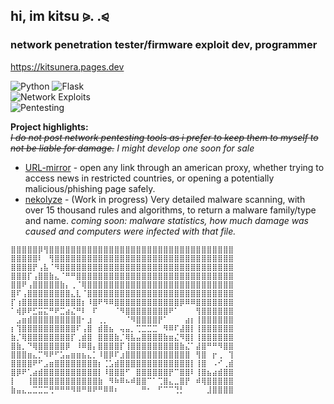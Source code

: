 ## hi, im kitsu ⪩. .⪨
### network penetration tester/firmware exploit dev, programmer
https://kitsunera.pages.dev
<br>


![Python](https://img.shields.io/badge/Python-3776AB?style=for-the-badge&logo=python&logoColor=white) ![Flask](https://img.shields.io/badge/Flask-000000?style=for-the-badge&logo=flask&logoColor=white) <br>
![Network Exploits](https://img.shields.io/badge/Network%20Exploits-red?style=for-the-badge&logo=wireshark)  
![Pentesting](https://img.shields.io/badge/Pentesting-DC143C?style=for-the-badge&logo=kalilinux)





**Project highlights:** <br>
<s>*I do not post network pentesting tools as i prefer to keep them to myself to not be liable for damage.</s> I might develop one soon for sale*
- [URL-mirror](https://kvts.vercel.app) - open any link through an american proxy, whether trying to access news in restricted countries, or opening a potentially malicious/phishing page safely.
- [nekolyze](https://nekolyze.vercel.app) - (Work in progress) Very detailed malware scanning, with over 15 thousand rules and algorithms, to return a malware family/type and name. *coming soon: malware statistics, how much damage was caused and computers were infected with that file.*

```
⣿⣿⣿⣿⣿⡿⢻⣿⣿⣿⣿⣿⣿⣿⣿⣿⣿⣿⣿⣿⣿⣿⣿⣿⣿⣿⣿⣿⣿⣿⣿⣿⣿⣿⣿⣿⣿⣿⣿⣿⣿
⣿⣿⣿⣿⣿⠇⠀⢻⣿⣿⣿⣿⣿⣿⣿⣿⣿⣿⣿⣿⣿⣿⣿⣿⣿⣿⣿⣿⣿⣿⣿⣿⣿⣿⣿⣿⣿⣿⣿⣿⣿
⣿⣿⣿⣿⡟⢠⣧⠈⠻⣿⣿⣿⣿⣿⣿⣿⣿⣿⣿⣿⣿⣿⣿⣿⣿⣿⣿⣿⣿⣿⣿⣿⣿⣿⣿⣿⣿⣿⣿⣿⣿
⣿⣿⣿⡏⢠⣿⣿⣷⣄⠈⠛⠛⣿⣿⣿⣿⣿⣿⣿⣿⣿⣿⣿⣿⣿⣿⣿⣿⣿⣿⣿⣿⣿⣿⣿⣿⣿⣿⣿⣿⣿
⣿⣿⠟⢠⣿⣿⣿⣿⣿⣷⡄⢀⠈⢿⣿⣿⣿⣿⣿⣿⣿⣿⣿⣿⣿⣿⣿⣿⣿⣿⣿⣿⣿⣿⣿⣿⣿⣿⣿⣿⣿
⣿⠏⢠⣿⣿⣿⣿⣿⣿⣿⣿⣄⣇⠈⣿⣿⣿⣿⣿⣿⣿⣿⣿⣿⣿⣿⣿⣿⣿⣿⣿⣿⣿⣿⣿⣿⣿⣿⣿⣿⣿
⡏⢰⣿⣿⣿⣿⣿⣿⣿⣿⣿⣿⣿⡆⠸⣿⠟⠻⠿⣿⣿⣿⣿⣿⣿⣿⣿⣿⣿⣿⣿⡿⠿⠿⣿⣿⣿⣿⣿⣿⣿
⠁⢾⡿⠟⣋⣭⣍⠛⠟⣉⣴⣌⠛⠇⠀⠏⠀⠀⠀⠈⠻⣿⣿⣿⣿⣿⣿⣿⣿⠟⠁⠀⠀⠀⢻⣿⣿⣿⣿⣿⣿
⠀⣠⣶⣾⣿⣿⣿⣿⣿⣿⣿⣿⣿⠂⣰⠀⢀⡀⠀⠀⠀⠈⠻⣿⣿⣿⣿⡟⠁⠀⠀⠀⣴⡆⢸⣿⣿⣿⣿⣿⣿
⡆⢹⣿⣿⣿⣿⣿⣿⣿⣿⣿⣿⠏⢠⣿⠀⣾⣿⣦⠀⢤⣤⡀⢉⣉⣉⣉⠀⠻⠿⠏⣼⣿⡇⢸⣿⣿⣿⣿⣿⣿
⣷⡈⢿⣿⣿⣿⣿⣿⣿⣿⣿⡏⢀⣾⣿⠀⣿⣿⣿⣷⡈⢿⣧⣤⣿⣿⣿⣿⣷⣶⣌⠻⣿⡇⢸⣿⣿⣿⣿⣿⣿
⣿⣷⡀⠙⢿⣿⣿⣿⣿⣿⡿⠀⠸⠿⣿⡄⣿⣿⣿⣿⡏⢸⣿⣿⣿⣿⣿⣿⣿⣿⣿⣷⣌⠁⣼⣿⠛⠛⠻⣿⣿
⣿⣿⣿⣶⣄⡉⠻⠟⠋⣡⣤⣶⣶⣦⣄⡁⠸⣿⡿⠏⣰⣿⣿⣿⣿⣿⣿⣿⣿⣿⣿⣿⣿⠀⢻⣿⠀⡖⢀⠀⢹
⣿⣿⣿⣿⠟⠋⣠⣶⣿⣿⣿⣿⣿⣿⣿⣿⡆⢈⣡⣾⣿⣿⣿⣿⣿⣿⣿⣿⣿⣿⣿⣿⣿⡇⢸⣿⠀⠠⠊⢀⣾
⣿⡿⠟⢁⣴⣾⣿⣿⣿⣿⣿⣿⣿⣿⣿⣿⡇⠸⣿⣿⣿⠋⠀⣿⣿⣿⣿⣿⣿⡟⠉⣿⣿⠇⢸⣿⣦⣴⣾⣿⣿
⡇⠀⠀⢸⣿⣿⣿⣿⣿⣿⣿⣿⣿⣿⣿⣿⣷⠀⠻⠷⠿⠦⠾⣿⣿⠉⠁⢉⣿⣄⣀⣿⡟⠀⠾⢿⣿⣿⣿⣿⣿
⣷⣤⣄⣀⣉⣉⣉⢛⠛⠛⠛⠻⠿⠛⠿⠟⠛⠿⠿⠆⠀⠀⠀⠀⠛⠂⠀⠋⠉⠉⢙⡃⠀⠀⠀⠀⣸⣿⣿⣿⣿
```
<!--
**senkakitsune/senkakitsune** is a ✨ _special_ ✨ repository because its `README.md` (this file) appears on your GitHub profile.

Here are some ideas to get you started:

- 🔭 I’m currently working on ...
- 🌱 I’m currently learning ...
- 👯 I’m looking to collaborate on ...
- 🤔 I’m looking for help with ...
- 💬 Ask me about ...
- 📫 How to reach me: ...
- 😄 Pronouns: ...
- ⚡ Fun fact: ...
-->
